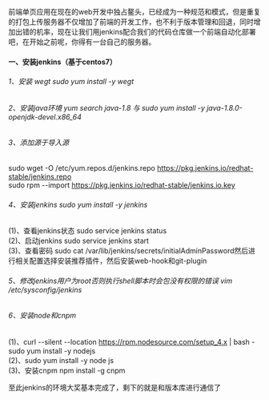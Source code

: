 前端单页应用在现在的web开发中独占鳌头，已经成为一种规范和模式，但是重复的打包上传服务器不仅增加了前端的开发工作，也不利于版本管理和回退，同时增加出错的机率，现在让我们用jenkins配合我们的代码仓库做一个前端自动化部署吧，在开始之前呢，你得有一台自己的服务器。

#### 一、安装jenkins（基于centos7）
  ###### 1、安装 wegt sudo yum install -y wegt
  ###### 2、安装java环境 yum search java-1.8 与 sudo yum install -y java-1.8.0-openjdk-devel.x86_64
  ###### 3、添加源于导入源 
  sudo wget -O /etc/yum.repos.d/jenkins.repo https://pkg.jenkins.io/redhat-stable/jenkins.repo 
  <br> sudo rpm --import https://pkg.jenkins.io/redhat-stable/jenkins.io.key
  ###### 4、安装jenkins sudo yum install -y jenkins
  (1)、查看jenkins状态 sudo service jenkins status
  <br> (2)、启动jenkins sudo service jenkins start
  <br> (3)、查看密码 sudo cat /var/lib/jenkins/secrets/initialAdminPassword然后进行相关配置选择安装推荐插件，然后安装web-hook和git-plugin
  ###### 5、修改jenkins用户为root否则执行shell脚本时会包没有权限的错误 vim /etc/sysconfig/jenkins
  ###### 6、安装node和cnpm 
  (1)、curl --silent --location https://rpm.nodesource.com/setup_4.x | bash - sudo yum install -y nodejs
  <br>(2)、sudo yum install -y node js
  <br>(3)、安装cnpm npm install -g cnpm
  
  至此jenkins的环境大奖基本完成了，剩下的就是和版本库进行通信了
